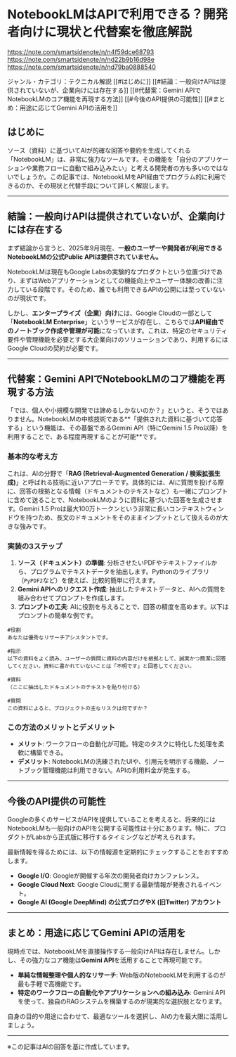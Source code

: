 # NotebookLMはAPIで利用できる？開発者向けに現状と代替案を徹底解説

https://note.com/smartsidenote/n/n4f59dce68793
https://note.com/smartsidenote/n/nd22b9b16d98e
https://note.com/smartsidenote/n/nd79ba0888540

ジャンル・カテゴリ：テクニカル解説
[[#はじめに]]
[[#結論：一般向けAPIは提供されていないが、企業向けには存在する]]
[[#代替案：Gemini APIでNotebookLMのコア機能を再現する方法]]
[[#今後のAPI提供の可能性]]
[[#まとめ：用途に応じてGemini APIの活用を]]

## はじめに
ソース（資料）に基づいてAIが的確な回答や要約を生成してくれる「NotebookLM」は、非常に強力なツールです。その機能を「自分のアプリケーションや業務フローに自動で組み込みたい」と考える開発者の方も多いのではないでしょうか。この記事では、NotebookLMをAPI経由でプログラム的に利用できるのか、その現状と代替手段について詳しく解説します。

---

## 結論：一般向けAPIは提供されていないが、企業向けには存在する
まず結論から言うと、2025年9月現在、**一般のユーザーや開発者が利用できるNotebookLMの公式Public APIは提供されていません。**

NotebookLMは現在もGoogle Labsの実験的なプロダクトという位置づけであり、まずはWebアプリケーションとしての機能向上やユーザー体験の改善に注力している段階です。そのため、誰でも利用できるAPIの公開には至っていないのが現状です。

しかし、**エンタープライズ（企業）向け**には、Google Cloudの一部として「**NotebookLM Enterprise**」というサービスが存在し、こちらでは**API経由でのノートブック作成や管理が可能**になっています。これは、特定のセキュリティ要件や管理機能を必要とする大企業向けのソリューションであり、利用するにはGoogle Cloudの契約が必要です。

---

## 代替案：Gemini APIでNotebookLMのコア機能を再現する方法
「では、個人や小規模な開発では諦めるしかないのか？」というと、そうではありません。NotebookLMの中核技術である**「提供された資料に基づいて応答する」という機能は、その基盤であるGemini API（特にGemini 1.5 Pro以降）を利用することで、ある程度再現することが可能**です。

### 基本的な考え方
これは、AIの分野で「**RAG (Retrieval-Augmented Generation / 検索拡張生成)**」と呼ばれる技術に近いアプローチです。具体的には、AIに質問を投げる際に、回答の根拠となる情報（ドキュメントのテキストなど）も一緒にプロンプトに含めて送ることで、NotebookLMのように資料に基づいた回答を生成させます。Gemini 1.5 Proは最大100万トークンという非常に長いコンテキストウィンドウを持つため、長文のドキュメントをそのままインプットとして扱えるのが大きな強みです。

### 実装の3ステップ
1.  **ソース（ドキュメント）の準備**:
    分析させたいPDFやテキストファイルから、プログラムでテキストデータを抽出します。Pythonのライブラリ（`PyPDF2`など）を使えば、比較的簡単に行えます。
2.  **Gemini APIへのリクエスト作成**:
    抽出したテキストデータと、AIへの質問を組み合わせてプロンプトを作成します。
3.  **プロンプトの工夫**:
    AIに役割を与えることで、回答の精度を高めます。以下はプロンプトの簡単な例です。

 ```
 #役割
あなたは優秀なリサーチアシスタントです。

#指示
以下の資料をよく読み、ユーザーの質問に資料の内容だけを根拠として、誠実かつ簡潔に回答してください。資料に書かれていないことは「不明です」と回答してください。

#資料
（ここに抽出したドキュメントのテキストを貼り付ける）

#質問
この資料によると、プロジェクトの主なリスクは何ですか？
```

### この方法のメリットとデメリット
- **メリット**: ワークフローの自動化が可能。特定のタスクに特化した処理を柔軟に構築できる。
- **デメリット**: NotebookLMの洗練されたUIや、引用元を明示する機能、ノートブック管理機能は利用できない。APIの利用料金が発生する。

---

## 今後のAPI提供の可能性
Googleの多くのサービスがAPIを提供していることを考えると、将来的にはNotebookLMも一般向けのAPIを公開する可能性は十分にあります。特に、プロダクトがLabsから正式版に移行するタイミングなどが考えられます。

最新情報を得るためには、以下の情報源を定期的にチェックすることをおすすめします。
- **Google I/O**: Googleが開催する年次の開発者向けカンファレンス。
- **Google Cloud Next**: Google Cloudに関する最新情報が発表されるイベント。
- **Google AI (Google DeepMind) の公式ブログやX (旧Twitter) アカウント**

---

## まとめ：用途に応じてGemini APIの活用を
現時点では、NotebookLMを直接操作する一般向けAPIは存在しません。しかし、その強力なコア機能は**Gemini API**を活用することで再現可能です。

- **単純な情報整理や個人的なリサーチ**: Web版のNotebookLMを利用するのが最も手軽で高機能です。
- **特定のワークフローの自動化やアプリケーションへの組み込み**: Gemini APIを使って、独自のRAGシステムを構築するのが現実的な選択肢となります。

自身の目的や用途に合わせて、最適なツールを選択し、AIの力を最大限に活用しましょう。

---

※この記事はAIの回答を基に作成しています。
